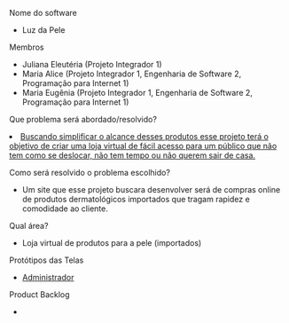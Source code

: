 <p>
    Nome do software
    <ul>
        <li>Luz da Pele</li>
    </ul> 
</p>

<p>
    Membros
    <ul>
        <li>Juliana Eleutéria (Projeto Integrador 1)</li>
        <li>Maria Alice (Projeto Integrador 1, Engenharia de Software 2, Programação para Internet 1)</li>
        <li>Maria Eugênia (Projeto Integrador 1, Engenharia de Software 2, Programação para Internet 1)</li>
    </ul>
</p>  
<p>
    Que problema será abordado/resolvido?
    <u>
        <li>Buscando simplificar o alcance desses produtos esse projeto terá o objetivo de criar uma loja virtual de fácil acesso para um público que não tem como se deslocar, não tem tempo ou não querem sair de casa.</li>
    </u>
</p> 

<p>
    Como será resolvido o problema escolhido?
    <ul>
        <li>Um site que esse projeto buscara desenvolver será de compras online de produtos dermatológicos importados que tragam rapidez e comodidade ao cliente.
    </ul>
</p>

<p>
    Qual área? 
    <ul>
        <li>Loja virtual de produtos para a pele (importados)</li>
    </ul> 
</p>

<p>
    Protótipos das Telas 
    <ul>
        <li><a href="https://www.figma.com/file/7UP8WvC0JhIOiBYa94wWN7/Luz-da-Pele?node-id=0%3A1">Administrador</a></li>
    </ul> 
</p>

<p>
    Product Backlog
    <ul>
        <li><a href="https://docs.google.com/document/d/1oNrlSS_ZquPRGRR23zFicdo0t4x_U_pV_HLgPFpgRk0/edit?usp=sharing"><Arquivo/a></li>
    </ul> 
</p>
